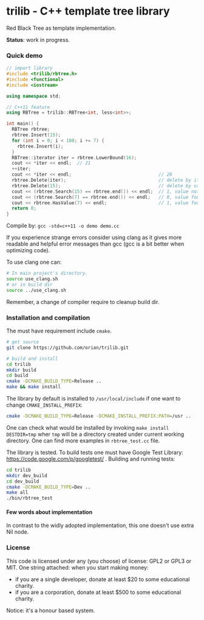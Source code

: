 trilib - C++ template tree library
======

Red Black Tree as template implementation.

**Status**: work in progress.

### Quick demo

```cpp
// import library
#include <trilib/rbtree.h>
#include <functional>
#include <iostream>

using namespace std;

// C++11 feature
using RBTree = trilib::RBTree<int, less<int>>;

int main() {
  RBTree rbtree;
  rbtree.Insert(15);
  for (int i = 0; i < 100; i += 7) {
    rbtree.Insert(i);
  }
  RBTree::iterator iter = rbtree.LowerBound(16);
  cout << *iter << endl;  // 21
  ++iter;
  cout << *iter << endl;                                // 28
  rbtree.Delete(iter);                                  // delete by iterator
  rbtree.Delete(15);                                    // delete by value
  cout << (rbtree.Search(15) == rbtree.end()) << endl;  // 1, value not found
  cout << (rbtree.Search(7) == rbtree.end()) << endl;   // 0, value found
  cout << rbtree.HasValue(7) << endl;                   // 1, value found
  return 0;
}
```
Compile by:
`gcc -std=c++11 -o demo demo.cc`

If you experience strange errors consider using clang as it gives more readable and helpful error messages than gcc (gcc is a bit better when optimizing code).

To use clang one can:
```bash
# In main project's directory.
source use_clang.sh
# or in build dir
source ../use_clang.sh
```
Remember, a change of compiler require to cleanup build dir.

### Installation and compilation
The must have requirement include `cmake`.
```bash
# get source
git clone https://github.com/orian/trilib.git

# build and install
cd trilib
mkdir build
cd build
cmake -DCMAKE_BUILD_TYPE=Release ..
make && make install
```

The library by default is installed to `/usr/local/include` if one want to change `CMAKE_INSTALL_PREFIX`:
```bash
cmake -DCMAKE_BUILD_TYPE=Release -DCMAKE_INSTALL_PREFIX:PATH=/usr ..
```
One can check what would be installed by invoking `make install DESTDIR=tmp`
wher `tmp` will be a directory created under current working directory.
One can find more examples in `rbtree_test.cc` file.

The library is tested. To build tests one must have Google Test Library: https://code.google.com/p/googletest/ .
Building and running tests:
```bash
cd trilib
mkdir dev_build
cd dev_build
cmake -DCMAKE_BUILD_TYPE=Dev ..
make all
./bin/rbtree_test
```

#### Few words about implementation

In contrast to the widly adopted implementation, this one doesn't use extra Nil node.

### License

This code is licensed under any (you choose) of license: GPL2 or GPL3 or MIT. One string attached: when you start making money:
* if you are a single developer, donate at least $20 to some educational charity.
* if you are a corporation, donate at least $500 to some educational charity.

Notice: it's a honour based system.
